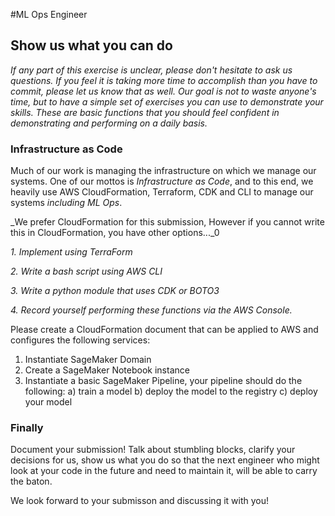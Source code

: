 #ML Ops Engineer

## Show us what you can do ##

_If any part of this exercise is unclear, please don't hesitate to ask us questions. If you feel it is taking more time to accomplish than you have to commit, please let us know that as well. Our goal is not to waste anyone's time, but to have a simple set of exercises you can use to demonstrate your skills. These are basic functions that you should feel confident in demonstrating and performing on a daily basis._

### Infrastructure as Code ###

Much of our work is managing the infrastructure on which we manage our systems.  One of our mottos is *Infrastructure as Code*, and to this end, we heavily use AWS CloudFormation, Terraform, CDK and CLI to manage our systems _including ML Ops_.   

_We prefer CloudFormation for this submission, However if you cannot write this in CloudFormation, you have other options..._0

_1. Implement using TerraForm_

_2. Write a bash script using AWS CLI_

_3. Write a python module that uses CDK or BOTO3_

_4. Record yourself performing these functions via the AWS Console._

Please create a CloudFormation document that can be applied to AWS and configures the following services:
1) Instantiate SageMaker Domain
2) Create a SageMaker Notebook instance
3) Instantiate a basic SageMaker Pipeline, your pipeline should do the following:
   a) train a model
   b) deploy the model to the registry
   c) deploy your model

### Finally ###

Document your submission!   Talk about stumbling blocks, clarify your decisions for us, show us what you do so that the next engineer who might look at your code in the future and need to maintain it, will be able to carry the baton.

We look forward to your submisson and discussing it with you!
